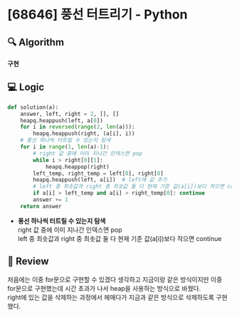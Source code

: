 # [68646] 풍선 터트리기 - Python

## 🔍 Algorithm
**구현**

## 💻 Logic

```Python
def solution(a):
    answer, left, right = 2, [], []
    heapq.heappush(left, a[0])
    for i in reversed(range(2, len(a))):
        heapq.heappush(right, (a[i], i))
    # 풍선 하나씩 터트릴 수 있는지 탐색
    for i in range(1, len(a)-1):
        # right 값 중에 이미 지나간 인덱스면 pop
        while i > right[0][1]:
            heapq.heappop(right)
        left_temp, right_temp = left[0], right[0]
        heapq.heappush(left, a[i])  # left에 값 추가
        # left 중 최솟값과 right 중 최솟값 둘 다 현재 기준 값(a[i])보다 작으면 continue
        if a[i] > left_temp and a[i] > right_temp[0]: continue
        answer += 1
    return answer
```
- **풍선 하나씩 터트릴 수 있는지 탐색**  
    right 값 중에 이미 지나간 인덱스면 pop  
    left 중 최솟값과 right 중 최솟값 둘 다 현재 기준 값(a[i])보다 작으면 continue  

## 📝 Review

처음에는 이중 for문으로 구현할 수 있겠다 생각하고 지금이랑 같은 방식이지만 이중 for문으로 구현했는데 시간 초과가 나서 heap을 사용하는 방식으로 바꿨다.  
right에 있는 값을 삭제하는 과정에서 헤매다가 지금과 같은 방식으로 삭제하도록 구현했다.  
